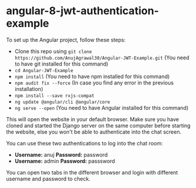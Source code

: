 # angular-8-jwt-authentication-example
To set up the Angular project, follow these steps:
- Clone this repo using `git clone https://github.com/AnujAgrawal30/Angular-JWT-Example.git` (You need to have git installed for this command)
- `cd Angular-JWT-Example`
- `npm install` (You need to have npm installed for this command)
- `npm audit fix --force` (In case you find any error in the previous installation)
- `npm install --save rxjs-compat`
- `ng update @angular/cli @angular/core`
- `ng serve --open` (You need to have Angular installed for this command)

This will open the website in your default browser. Make sure you have cloned and started the Django server on the same computer before starting the website, else you won't be able to authenticate into the chat screen.

You can use these two authentications to log into the chat room:
- **Username:** anuj  **Password:** password
- **Username:** admin  **Password:** passsword

You can open two tabs in the different browser and login with different username and password to check.
